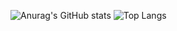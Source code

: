 ![Anurag's GitHub stats](https://github-readme-stats.vercel.app/api?username=rei-doda&show_icons=true&theme=tokyonight)
![Top Langs](https://github-readme-stats.vercel.app/api/top-langs/?username=rei-doda&theme=tokyonight&layout=compact)

